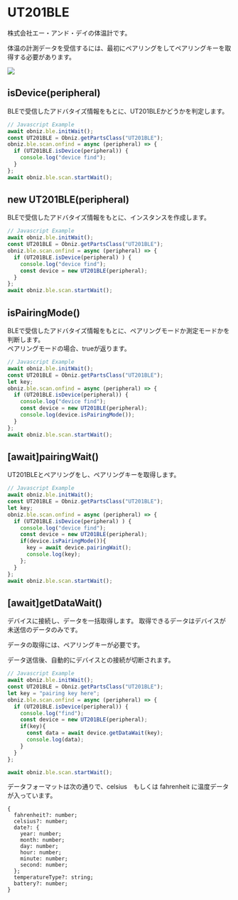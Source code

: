 # UT201BLE
株式会社エー・アンド・デイの体温計です。  

体温の計測データを受信するには、最初にペアリングをしてペアリングキーを取得する必要があります。  

![](./image.jpg)

## isDevice(peripheral)

BLEで受信したアドバタイズ情報をもとに、UT201BLEかどうかを判定します。

```javascript
// Javascript Example
await obniz.ble.initWait();
const UT201BLE = Obniz.getPartsClass("UT201BLE");
obniz.ble.scan.onfind = async (peripheral) => {
  if (UT201BLE.isDevice(peripheral)) {
    console.log("device find");
  }
};
await obniz.ble.scan.startWait();

```

## new UT201BLE(peripheral)

BLEで受信したアドバタイズ情報をもとに、インスタンスを作成します。

```javascript
// Javascript Example
await obniz.ble.initWait();
const UT201BLE = Obniz.getPartsClass("UT201BLE");
obniz.ble.scan.onfind = async (peripheral) => {
  if (UT201BLE.isDevice(peripheral) ) {
    console.log("device find");
    const device = new UT201BLE(peripheral);
  }
};
await obniz.ble.scan.startWait();

```

## isPairingMode()

BLEで受信したアドバタイズ情報をもとに、ペアリングモードか測定モードかを判断します。  
ペアリングモードの場合、trueが返ります。

```javascript
// Javascript Example
await obniz.ble.initWait();
const UT201BLE = Obniz.getPartsClass("UT201BLE");
let key;
obniz.ble.scan.onfind = async (peripheral) => {
  if (UT201BLE.isDevice(peripheral)) {
    console.log("device find");
    const device = new UT201BLE(peripheral);
    console.log(device.isPairingMode());
  }
};
await obniz.ble.scan.startWait();

```

## [await]pairingWait()

UT201BLEとペアリングをし、ペアリングキーを取得します。

```javascript
// Javascript Example
await obniz.ble.initWait();
const UT201BLE = Obniz.getPartsClass("UT201BLE");
let key;
obniz.ble.scan.onfind = async (peripheral) => {
  if (UT201BLE.isDevice(peripheral) ) {
    console.log("device find");
    const device = new UT201BLE(peripheral);
    if(device.isPairingMode()){
      key = await device.pairingWait();
      console.log(key);
    };
  }
};
await obniz.ble.scan.startWait();

```


## [await]getDataWait()

デバイスに接続し、データを一括取得します。
取得できるデータはデバイスが未送信のデータのみです。  

データの取得には、ペアリングキーが必要です。  

データ送信後、自動的にデバイスとの接続が切断されます。  

```javascript
// Javascript Example
await obniz.ble.initWait();
const UT201BLE = Obniz.getPartsClass("UT201BLE");
let key = "pairing key here";
obniz.ble.scan.onfind = async (peripheral) => {
  if (UT201BLE.isDevice(peripheral)) {
    console.log("find");
    const device = new UT201BLE(peripheral);
    if(key){
      const data = await device.getDataWait(key);
      console.log(data);
    }
  }
};

await obniz.ble.scan.startWait();

```


データフォーマットは次の通りで、celsius　もしくは fahrenheit に温度データが入っています。

```
{
  fahrenheit?: number;
  celsius?: number;
  date?: {
    year: number;
    month: number;
    day: number;
    hour: number;
    minute: number;
    second: number;
  };
  temperatureType?: string;
  battery?: number;
}
```
